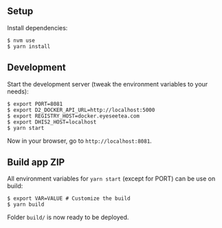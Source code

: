 ## Setup

Install dependencies:

```
$ nvm use
$ yarn install
```

## Development

Start the development server (tweak the environment variables to your needs):

```
$ export PORT=8081
$ export D2_DOCKER_API_URL=http://localhost:5000
$ export REGISTRY_HOST=docker.eyeseetea.com
$ export DHIS2_HOST=localhost
$ yarn start
```

Now in your browser, go to `http://localhost:8081`.

## Build app ZIP

All environment variables for `yarn start` (except for PORT) can be use on build:

```
$ export VAR=VALUE # Customize the build
$ yarn build
```

Folder `build/` is now ready to be deployed.
